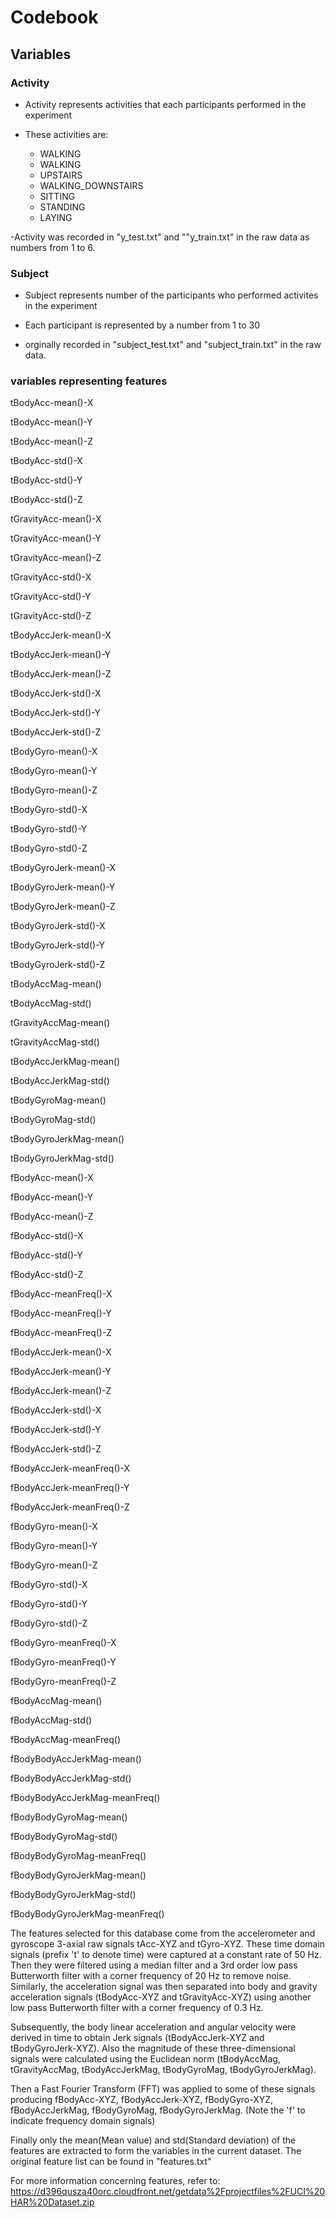 # Codebook
## Variables
### Activity
  - Activity represents activities that each participants performed in the experiment
    
  - These activities are:
    - WALKING
    - WALKING
    - UPSTAIRS
    - WALKING_DOWNSTAIRS
    - SITTING
    - STANDING
    - LAYING
  
  -Activity was recorded in "y_test.txt" and ""y_train.txt" in the raw data as numbers from 1 to 6. 


### Subject
  - Subject represents number of the participants who performed activites in the experiment 
  
  - Each participant is represented by a number from 1 to 30
  
  - orginally recorded in "subject_test.txt" and "subject_train.txt" in the raw data. 

  
  
### variables representing features 

  tBodyAcc-mean()-X

  tBodyAcc-mean()-Y

  tBodyAcc-mean()-Z

  tBodyAcc-std()-X

  tBodyAcc-std()-Y

  tBodyAcc-std()-Z

  tGravityAcc-mean()-X

  tGravityAcc-mean()-Y

  tGravityAcc-mean()-Z

  tGravityAcc-std()-X

  tGravityAcc-std()-Y

  tGravityAcc-std()-Z

  tBodyAccJerk-mean()-X

  tBodyAccJerk-mean()-Y

  tBodyAccJerk-mean()-Z

  tBodyAccJerk-std()-X

  tBodyAccJerk-std()-Y

  tBodyAccJerk-std()-Z

  tBodyGyro-mean()-X

  tBodyGyro-mean()-Y

  tBodyGyro-mean()-Z

  tBodyGyro-std()-X

  tBodyGyro-std()-Y

  tBodyGyro-std()-Z

  tBodyGyroJerk-mean()-X

  tBodyGyroJerk-mean()-Y

  tBodyGyroJerk-mean()-Z

  tBodyGyroJerk-std()-X

  tBodyGyroJerk-std()-Y

  tBodyGyroJerk-std()-Z

  tBodyAccMag-mean()

  tBodyAccMag-std()

  tGravityAccMag-mean()

  tGravityAccMag-std()

  tBodyAccJerkMag-mean()

  tBodyAccJerkMag-std()

  tBodyGyroMag-mean()

  tBodyGyroMag-std()

  tBodyGyroJerkMag-mean()

  tBodyGyroJerkMag-std()

  fBodyAcc-mean()-X

  fBodyAcc-mean()-Y

  fBodyAcc-mean()-Z

  fBodyAcc-std()-X

  fBodyAcc-std()-Y

  fBodyAcc-std()-Z

  fBodyAcc-meanFreq()-X

  fBodyAcc-meanFreq()-Y

  fBodyAcc-meanFreq()-Z

  fBodyAccJerk-mean()-X

  fBodyAccJerk-mean()-Y

  fBodyAccJerk-mean()-Z

  fBodyAccJerk-std()-X

  fBodyAccJerk-std()-Y

  fBodyAccJerk-std()-Z

  fBodyAccJerk-meanFreq()-X

  fBodyAccJerk-meanFreq()-Y

  fBodyAccJerk-meanFreq()-Z

  fBodyGyro-mean()-X

  fBodyGyro-mean()-Y

  fBodyGyro-mean()-Z

  fBodyGyro-std()-X

  fBodyGyro-std()-Y

  fBodyGyro-std()-Z

  fBodyGyro-meanFreq()-X

  fBodyGyro-meanFreq()-Y

  fBodyGyro-meanFreq()-Z

  fBodyAccMag-mean()

  fBodyAccMag-std()

  fBodyAccMag-meanFreq()

  fBodyBodyAccJerkMag-mean()

  fBodyBodyAccJerkMag-std()

  fBodyBodyAccJerkMag-meanFreq()

  fBodyBodyGyroMag-mean()

  fBodyBodyGyroMag-std()

  fBodyBodyGyroMag-meanFreq()

  fBodyBodyGyroJerkMag-mean()

  fBodyBodyGyroJerkMag-std()

  fBodyBodyGyroJerkMag-meanFreq()
  
  
  The features selected for this database come from the accelerometer and gyroscope 3-axial raw signals tAcc-XYZ and tGyro-XYZ. These time domain signals (prefix 't' to denote time) were captured at a constant rate of 50 Hz. Then they were filtered using a median filter and a 3rd order low pass Butterworth filter with a corner frequency of 20 Hz to remove noise. Similarly, the acceleration signal was then separated into body and gravity acceleration signals (tBodyAcc-XYZ and tGravityAcc-XYZ) using another low pass Butterworth filter with a corner frequency of 0.3 Hz. 

  Subsequently, the body linear acceleration and angular velocity were derived in time to obtain Jerk signals (tBodyAccJerk-XYZ and tBodyGyroJerk-XYZ). Also the magnitude of these three-dimensional signals were calculated using the Euclidean norm (tBodyAccMag, tGravityAccMag, tBodyAccJerkMag, tBodyGyroMag, tBodyGyroJerkMag). 
  
  Then a Fast Fourier Transform (FFT) was applied to some of these signals producing fBodyAcc-XYZ, fBodyAccJerk-XYZ, fBodyGyro-XYZ, fBodyAccJerkMag, fBodyGyroMag, fBodyGyroJerkMag. (Note the 'f' to indicate frequency domain signals)

  Finally only the mean(Mean value) and std(Standard deviation) of the features are extracted to form the variables in the current dataset. The original feature list can be found in "features.txt"

  For more information concerning features, refer to:
https://d396qusza40orc.cloudfront.net/getdata%2Fprojectfiles%2FUCI%20HAR%20Dataset.zip
   
